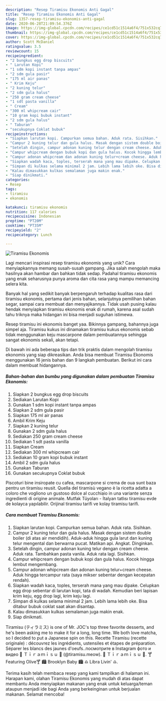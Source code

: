 ```yaml
---
description: "Resep Tiramisu Ekonomis Anti Gagal"
title: "Resep Tiramisu Ekonomis Anti Gagal"
slug: 1357-resep-tiramisu-ekonomis-anti-gagal
date: 2020-06-28T21:09:54.376Z
image: https://img-global.cpcdn.com/recipes/ce1cd51c1514a6f4/751x532cq70/tiramisu-ekonomis-foto-resep-utama.jpg
thumbnail: https://img-global.cpcdn.com/recipes/ce1cd51c1514a6f4/751x532cq70/tiramisu-ekonomis-foto-resep-utama.jpg
cover: https://img-global.cpcdn.com/recipes/ce1cd51c1514a6f4/751x532cq70/tiramisu-ekonomis-foto-resep-utama.jpg
author: Scott McDaniel
ratingvalue: 3.5
reviewcount: 15
recipeingredient:
- "2 bungkus egg drop biscuits"
- " Larutan Kopi"
- "1 sdm kopi instant tanpa ampas"
- "2 sdm gula pasir"
- "175 ml air panas"
- " Krim Keju"
- "2 kuning telur"
- "2 sdm gula halus"
- "250 gram cream cheese"
- "1 sdt pasta vanilla"
- " Cream"
- "300 ml whipcream cair"
- "10 gram kopi bubuk instant"
- "2 sdm gula halus"
- " Taburan"
- "secukupnya Coklat bubuk"
recipeinstructions:
- "Siapkan larutan kopi. Campurkan semua bahan. Aduk rata. Sisihkan."
- "Campur 2 kuning telur dan gula halus. Masak dengan sistem double boiler (di atas air mendidih). Aduk-aduk hingga gula larut dan kuning telur mengental dan berwarna pucat. Matikan api. Angkat. Dinginkan."
- "Setelah dingin, campur adonan kuning telur dengan cream cheese. Aduk rata. Tambahkan pasta vanila. Aduk rata lagi. Sisihkan."
- "Campur whipcream dengan bubuk kopi dan gula halus. Kocok hingga lembut mengembang."
- "Campur adonan whipcream dan adonan kuning telur+cream cheese. Aduk hingga tercampur rata (saya mikser sebentar dengan kecepatan rendah)."
- "Siapkan wadah kaca, toples, terserah mana yang mau dipake. Celupkan egg drop sebentar di larutan kopi, tata di wadah. Kemudian beri lapisan krim keju, egg drop lagi, krim keju lagi."
- "Simpan di kulkas selama minimal 2 jam. Lebih lama lebih oke. Bisa ditabur bubuk coklat saat akan disantap."
- "Kalau dimasukkan kulkas semalaman juga makin enak."
- "Siap dinikmati."
categories:
- Resep
tags:
- tiramisu
- ekonomis

katakunci: tiramisu ekonomis 
nutrition: 117 calories
recipecuisine: Indonesian
preptime: "PT20M"
cooktime: "PT35M"
recipeyield: "2"
recipecategory: Lunch

---
```



![Tiramisu Ekonomis](https://img-global.cpcdn.com/recipes/ce1cd51c1514a6f4/751x532cq70/tiramisu-ekonomis-foto-resep-utama.jpg)

Lagi mencari inspirasi resep tiramisu ekonomis yang unik? Cara menyiapkannya memang susah-susah gampang. Jika salah mengolah maka hasilnya akan hambar dan bahkan tidak sedap. Padahal tiramisu ekonomis yang enak seharusnya punya aroma dan cita rasa yang mampu memancing selera kita.

Banyak hal yang sedikit banyak berpengaruh terhadap kualitas rasa dari tiramisu ekonomis, pertama dari jenis bahan, selanjutnya pemilihan bahan segar, sampai cara membuat dan menyajikannya. Tidak usah pusing kalau hendak menyiapkan tiramisu ekonomis enak di rumah, karena asal sudah tahu triknya maka hidangan ini bisa menjadi suguhan istimewa.

Resep tiramisu ini ekonomis banget yaa. Bikinnya gampang, bahannya juga simpel aja. Tiramisu kukus ini dinamakan tiramisu kukus ekonomis sebab tidak menggunakan keju mascarpone dalam pembuatannya sehingga sangat ekonomis sekali, akan tetapi.


Di bawah ini ada beberapa tips dan trik praktis dalam mengolah tiramisu ekonomis yang siap dikreasikan. Anda bisa membuat Tiramisu Ekonomis menggunakan 16 jenis bahan dan 9 langkah pembuatan. Berikut ini cara dalam membuat hidangannya.

<!--inarticleads1-->

##### Bahan-bahan dan bumbu yang digunakan dalam pembuatan Tiramisu Ekonomis:

1. Siapkan 2 bungkus egg drop biscuits
1. Sediakan  Larutan Kopi
1. Gunakan 1 sdm kopi instant tanpa ampas
1. Siapkan 2 sdm gula pasir
1. Siapkan 175 ml air panas
1. Ambil  Krim Keju
1. Siapkan 2 kuning telur
1. Gunakan 2 sdm gula halus
1. Sediakan 250 gram cream cheese
1. Sediakan 1 sdt pasta vanilla
1. Siapkan  Cream
1. Sediakan 300 ml whipcream cair
1. Sediakan 10 gram kopi bubuk instant
1. Ambil 2 sdm gula halus
1. Gunakan  Taburan
1. Gunakan secukupnya Coklat bubuk


Piscoturi bine insiropate cu cafea, mascarpone si crema de oua sunt baza pentru un tiramisu reusit. Quella del tiramisù vegano è la ricetta adatta a coloro che vogliono un gustoso dolce al cucchiaio in una variante senza ingredienti di origine animale. Mutfak Tüyoları - İtalyan tatlısı tiramisu evde de kolayca yapılabilir. Orijinal tiramisu tarifi ve kolay tiramisu tarifi. 

<!--inarticleads2-->

##### Cara membuat Tiramisu Ekonomis:

1. Siapkan larutan kopi. Campurkan semua bahan. Aduk rata. Sisihkan.
1. Campur 2 kuning telur dan gula halus. Masak dengan sistem double boiler (di atas air mendidih). Aduk-aduk hingga gula larut dan kuning telur mengental dan berwarna pucat. Matikan api. Angkat. Dinginkan.
1. Setelah dingin, campur adonan kuning telur dengan cream cheese. Aduk rata. Tambahkan pasta vanila. Aduk rata lagi. Sisihkan.
1. Campur whipcream dengan bubuk kopi dan gula halus. Kocok hingga lembut mengembang.
1. Campur adonan whipcream dan adonan kuning telur+cream cheese. Aduk hingga tercampur rata (saya mikser sebentar dengan kecepatan rendah).
1. Siapkan wadah kaca, toples, terserah mana yang mau dipake. Celupkan egg drop sebentar di larutan kopi, tata di wadah. Kemudian beri lapisan krim keju, egg drop lagi, krim keju lagi.
1. Simpan di kulkas selama minimal 2 jam. Lebih lama lebih oke. Bisa ditabur bubuk coklat saat akan disantap.
1. Kalau dimasukkan kulkas semalaman juga makin enak.
1. Siap dinikmati.


Tiramisu (ティラミス) is one of Mr. JOC&#39;s top three favorite desserts, and he&#39;s been asking me to make it for a long, long time. We both love matcha, so I decided to put a Japanese spin on this. Recette Tiramisu (recette originale) : découvrez les ingrédients, ustensiles et étapes de préparation. Séparer les blancs des jaunes d&#39;oeufs..посмотрите в Instagram фото и видео 🍮 Ｔｉｒａｍｉｓｕ 🍮 (@tiramisu.meow). 🍮 Ｔｉｒａｍｉｓｕ 🍮. 🍸 Featuring Olive🍸 🏙 Brooklyn Baby 🏙 ♎️ Libra Livin&#39; ♎️. 

Terima kasih telah membaca resep yang kami tampilkan di halaman ini. Harapan kami, olahan Tiramisu Ekonomis yang mudah di atas dapat membantu Anda menyiapkan makanan yang enak untuk keluarga/teman ataupun menjadi ide bagi Anda yang berkeinginan untuk berjualan makanan. Selamat mencoba!
